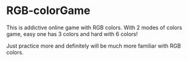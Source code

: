 # RGB-colorGame

This is addictive online game with RGB colors.
With 2 modes of colors game, easy one has 3 colors and hard with 6 colors!

Just practice more and definitely will be much more familiar with RGB colors.
